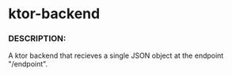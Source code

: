 # ktor-backend #
### DESCRIPTION: ###
A ktor backend that recieves a single JSON object at the endpoint "/endpoint".
